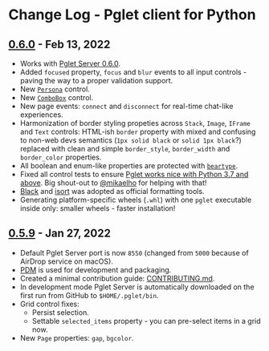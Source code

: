 # Change Log - Pglet client for Python

## [0.6.0](https://pypi.org/project/pglet/0.6.0) - Feb 13, 2022

* Works with [Pglet Server 0.6.0](https://github.com/pglet/pglet/releases/tag/v0.6.0).
* Added `focused` property, `focus` and `blur` events to all input controls - paving the way to a proper validation support.
* New [`Persona`](https://developer.microsoft.com/en-us/fluentui#/controls/web/persona) control.
* New [`ComboBox`](https://developer.microsoft.com/en-us/fluentui#/controls/web/combobox) control.
* New page events: `connect` and `disconnect` for real-time chat-like experiences.
* Harmonization of border styling propeties across `Stack`, `Image`, `IFrame` and `Text` controls: HTML-ish `border` property with mixed and confusing to non-web devs semantics (`1px solid black` or `solid 1px black`?) replaced with clean and simple `border_style`, `border_width` and `border_color` properties.
* All boolean and enum-like properties are protected with [`beartype`](https://github.com/beartype/beartype).
* Fixed all control tests to ensure [Pglet works nice with Python 3.7 and above](https://ci.appveyor.com/project/pglet/pglet-python). Big shout-out to [@mikaelho](https://github.com/mikaelho) for helping with that!
* [Black](https://github.com/psf/black) and [isort](https://pycqa.github.io/isort/) was adopted as official formatting tools.
* Generating platform-specific wheels (`.whl`) with one `pglet` executable inside only: smaller wheels - faster installation!


## [0.5.9](https://pypi.org/project/pglet/0.5.9) - Jan 27, 2022

* Default Pglet Server port is now `8550` (changed from `5000` because of AirDrop service on macOS).
* [PDM](https://pdm.fming.dev/) is used for development and packaging.
* Created a minimal contribution guide: [CONTRIBUTING.md](CONTRIBUTING.md).
* In development mode Pglet Server is automatically downloaded on the first run from GitHub to `$HOME/.pglet/bin`.
* Grid control fixes:
  * Persist selection.
  * Settable `selected_items` property - you can pre-select items in a grid now.
* New `Page` properties: `gap`, `bgcolor`.